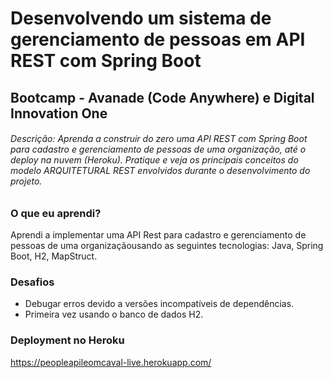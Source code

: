 # Desenvolvendo um sistema de gerenciamento de pessoas em API REST com Spring Boot



## Bootcamp - Avanade (Code Anywhere) e Digital Innovation One



###### Descrição: Aprenda a construir do zero uma API REST com Spring Boot para cadastro e gerenciamento de pessoas de uma organização, até o deploy na nuvem (Heroku). Pratique e veja os principais conceitos do modelo ARQUITETURAL REST envolvidos durante o desenvolvimento do projeto.



### O que eu aprendi?

Aprendi a implementar uma API Rest para cadastro e gerenciamento de pessoas de uma organizaçãousando as seguintes tecnologias: Java, Spring Boot, H2, MapStruct. 



### Desafios

- Debugar erros devido a versões incompatíveis de dependências.
- Primeira vez usando o banco de dados H2.





### Deployment no Heroku

https://peopleapileomcaval-live.herokuapp.com/